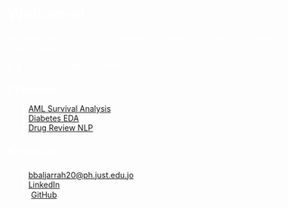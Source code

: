 <style>
body {
  background-image: url("assets/images/6.jpg");
  background-size: cover;
  background-repeat: no-repeat;
  background-attachment: fixed;
  background-position: center;
  color: white; /* لو بدك النص يبين فوق الخلفية */
}
</style>



# Welcome!

I'm Banan Aljarrah, a Clinical Pharmacy student passionate about medical data analysis using R.

<details>
  <summary>📂 Click to expand my research journey</summary>
  <p>
    I started with the Google Data Analytics course, where I learned the basics of data cleaning, visualization, and communication.<br>
    Then, I moved to analyzing medical datasets using R, focusing on diabetes and AML survival analysis.<br>
    Currently, I'm building my portfolio to apply for research collaborations.
  </p>
</details>


### 🧠 Projects:
- 🔗 [AML Survival Analysis](https://rpubs.com/bananAML/survival)
- 🔗 [Diabetes EDA](https://github.com/bananbashar/projects/blob/main/DM/DM.pdf)
- 🔗 [Drug Review NLP](https://github.com/bananbashar/projects/blob/main/NLP/nlp-drugs.pdf)

### 📫 Contact:
- 📧 bbaljarrah20@ph.just.edu.jo
- 💼 [LinkedIn](https://www.linkedin.com/in/banan-al-jarrah-aba125357)
- 📊 [GitHub](https://github.com/bananbashar)


